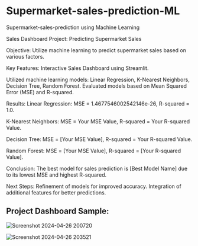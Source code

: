 # Supermarket-sales-prediction-ML

Supermarket-sales-prediction using Machine Learning 

Sales Dashboard Project: Predicting Supermarket Sales

Objective: Utilize machine learning to predict supermarket sales based on various factors.

Key Features:
Interactive Sales Dashboard using Streamlit.

Utilized machine learning models: Linear Regression, K-Nearest Neighbors, Decision Tree, Random Forest.
Evaluated models based on Mean Squared Error (MSE) and R-squared.

Results:
Linear Regression: MSE = 1.4677546002542146e-26, R-squared = 1.0.

K-Nearest Neighbors: MSE = Your MSE Value, R-squared = Your R-squared Value.

Decision Tree: MSE = [Your MSE Value], R-squared = Your R-squared Value.

Random Forest: MSE = [Your MSE Value], R-squared = [Your R-squared Value].

Conclusion:
The best model for sales prediction is [Best Model Name] due to its lowest MSE and highest R-squared.

Next Steps:
Refinement of models for improved accuracy.
Integration of additional features for better predictions.

## Project Dashboard Sample:

![Screenshot 2024-04-26 200720](https://github.com/priotosh265/Supermarket-sales-prediction--ML-/assets/65670862/368654ea-d29d-40c8-bf8e-a2baf967b2ca)


![Screenshot 2024-04-26 203521](https://github.com/priotosh265/Supermarket-sales-prediction--ML-/assets/65670862/58284c54-d778-468f-9050-81f18d3bd25a)

